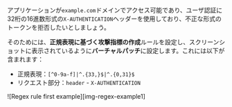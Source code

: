 アプリケーションが`example.com`ドメインでアクセス可能であり、ユーザ認証に32桁の16進数形式の`X-AUTHENTICATION`ヘッダーを使用しており、不正な形式のトークンを拒否したいとしましょう。

そのためには、**正規表現に基づく攻撃指標の作成**ルールを設定し、スクリーンショットに表示されているように**バーチャルパッチ**に設定します。これには以下が含まれます：

* 正規表現：`[^0-9a-f]|^.{33,}$|^.{0,31}$`
* リクエスト部分：`header` - `X-AUTHENTICATION`

![Regex rule first example][img-regex-example1]